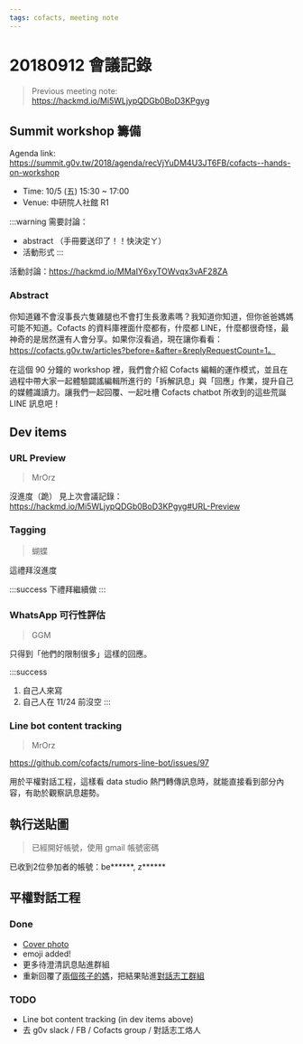 ```yaml
---
tags: cofacts, meeting note
---
```


20180912 會議記錄
=====

> Previous meeting note: https://hackmd.io/Mi5WLjypQDGb0BoD3KPgyg
> 

## Summit workshop 籌備
Agenda link: https://summit.g0v.tw/2018/agenda/recVjYuDM4U3JT6FB/cofacts--hands-on-workshop

* Time: 10/5 (五) 15:30 ~ 17:00
* Venue: 中研院人社館 R1

:::warning
需要討論：
- abstract （手冊要送印了！！快決定ㄚ）
- 活動形式
:::

活動討論：https://hackmd.io/MMaIY6xyTOWvqx3vAF28ZA

### Abstract

你知道雞不會沒事長六隻雞腿也不會打生長激素嗎？我知道你知道，但你爸爸媽媽可能不知道。Cofacts 的資料庫裡面什麼都有，什麼都 LINE，什麼都很奇怪，最神奇的是居然還有人會分享。如果你沒看過，現在讓你看看： https://cofacts.g0v.tw/articles?before=&after=&replyRequestCount=1。

在這個 90 分鐘的 workshop 裡，我們會介紹 Cofacts 編輯的運作模式，並且在過程中帶大家一起體驗闢謠編輯所進行的「拆解訊息」與「回應」作業，提升自己的媒體識讀力。讓我們一起回覆、一起吐槽 Cofacts chatbot 所收到的這些荒誕 LINE 訊息吧！



## Dev items

### URL Preview
> MrOrz
> 
沒進度（跪）
見上次會議記錄：https://hackmd.io/Mi5WLjypQDGb0BoD3KPgyg#URL-Preview

### Tagging
> 蝴蝶
> 
這禮拜沒進度

:::success
下禮拜繼續做
:::

### WhatsApp 可行性評估
> GGM
> 
只得到「他們的限制很多」這樣的回應。

:::success
1. 自己人來寫
2. 自己人在 11/24 前沒空
:::

### Line bot content tracking
> MrOrz

https://github.com/cofacts/rumors-line-bot/issues/97

用於平權對話工程，這樣看 data studio 熱門轉傳訊息時，就能直接看到部分內容，有助於觀察訊息趨勢。

## 執行送貼圖
> 已經開好帳號，使用 gmail 帳號密碼

已收到2位參加者的帳號：be******, z******

## 平權對話工程

### Done
- [Cover photo](https://www.facebook.com/photo.php?fbid=1891157994300479&set=gm.523346268185106&type=1&theater)
- emoji added!
- 更多待澄清訊息貼進群組
- 重新回覆了[兩個孩子的媽](https://www.facebook.com/groups/517938412059225/permalink/523826051470461/)，把結果貼進[對話志工群組](https://www.facebook.com/groups/equallovetw/permalink/539747793104847/)

### TODO
- Line bot content tracking (in dev items above)
- 去 g0v slack / FB / Cofacts group / 對話志工烙人
